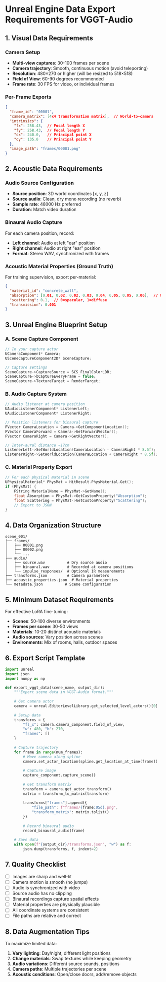 # Unreal Engine Data Export Requirements for VGGT-Audio

## 1. Visual Data Requirements

### Camera Setup
- **Multi-view captures**: 30-100 frames per scene
- **Camera trajectory**: Smooth, continuous motion (avoid teleporting)
- **Resolution**: 480×270 or higher (will be resized to 518×518)
- **Field of View**: 60-90 degrees recommended
- **Frame rate**: 30 FPS for video, or individual frames

### Per-Frame Exports
```json
{
  "frame_id": "00001",
  "camera_matrix": [4x4 transformation matrix],  // World-to-camera
  "intrinsics": {
    "fx": 258.43,  // Focal length X
    "fy": 258.43,  // Focal length Y  
    "cx": 240.0,   // Principal point X
    "cy": 135.0    // Principal point Y
  },
  "image_path": "frames/00001.png"
}
```

## 2. Acoustic Data Requirements

### Audio Source Configuration
- **Source position**: 3D world coordinates [x, y, z]
- **Source audio**: Clean, dry mono recording (no reverb)
- **Sample rate**: 48000 Hz preferred
- **Duration**: Match video duration

### Binaural Audio Capture
For each camera position, record:
- **Left channel**: Audio at left "ear" position
- **Right channel**: Audio at right "ear" position
- **Format**: Stereo WAV, synchronized with frames

### Acoustic Material Properties (Ground Truth)
For training supervision, export per-material:
```json
{
  "material_id": "concrete_wall",
  "absorption": [0.01, 0.02, 0.02, 0.03, 0.04, 0.05, 0.05, 0.06],  // 8 frequency bands
  "scattering": 0.1,  // 0=specular, 1=diffuse
  "transmission": 0.001
}
```

## 3. Unreal Engine Blueprint Setup

### A. Scene Capture Component
```cpp
// In your capture actor
UCameraComponent* Camera;
USceneCaptureComponent2D* SceneCapture;

// Capture settings
SceneCapture->CaptureSource = SCS_FinalColorLDR;
SceneCapture->bCaptureEveryFrame = false;
SceneCapture->TextureTarget = RenderTarget;
```

### B. Audio Capture System
```cpp
// Audio listener at camera position
UAudioListenerComponent* ListenerLeft;
UAudioListenerComponent* ListenerRight;

// Position listeners for binaural capture
FVector CameraLocation = Camera->GetComponentLocation();
FVector CameraForward = Camera->GetForwardVector();
FVector CameraRight = Camera->GetRightVector();

// Inter-aural distance ~17cm
ListenerLeft->SetWorldLocation(CameraLocation - CameraRight * 8.5f);
ListenerRight->SetWorldLocation(CameraLocation + CameraRight * 8.5f);
```

### C. Material Property Export
```cpp
// For each physical material in scene
UPhysicalMaterial* PhysMat = HitResult.PhysMaterial.Get();
if (PhysMat) {
    FString MaterialName = PhysMat->GetName();
    float Absorption = PhysMat->GetCustomProperty("Absorption");
    float Scattering = PhysMat->GetCustomProperty("Scattering");
    // Export to JSON
}
```

## 4. Data Organization Structure

```
scene_001/
├── frames/
│   ├── 00001.png
│   ├── 00002.png
│   └── ...
├── audio/
│   ├── source.wav          # Dry source audio
│   ├── binaural.wav        # Recorded at camera positions
│   └── impulse_responses/  # Optional IR measurements
├── transforms.json         # Camera parameters
├── acoustic_properties.json  # Material properties
└── metadata.json          # Scene configuration
```

## 5. Minimum Dataset Requirements

For effective LoRA fine-tuning:
- **Scenes**: 50-100 diverse environments
- **Frames per scene**: 30-50 views
- **Materials**: 10-20 distinct acoustic materials
- **Audio sources**: Vary position across scenes
- **Environments**: Mix of rooms, halls, outdoor spaces

## 6. Export Script Template

```python
import unreal
import json
import numpy as np

def export_vggt_data(scene_name, output_dir):
    """Export scene data in VGGT-Audio format."""
    
    # Get camera actor
    camera = unreal.EditorLevelLibrary.get_selected_level_actors()[0]
    
    # Setup data
    transforms = {
        "fl_x": camera.camera_component.field_of_view,
        "w": 480, "h": 270,
        "frames": []
    }
    
    # Capture trajectory
    for frame in range(num_frames):
        # Move camera along spline
        camera.set_actor_location(spline.get_location_at_time(frame))
        
        # Capture image
        capture_component.capture_scene()
        
        # Get transform matrix
        transform = camera.get_actor_transform()
        matrix = transform_to_matrix(transform)
        
        transforms["frames"].append({
            "file_path": f"frames/{frame:05d}.png",
            "transform_matrix": matrix.tolist()
        })
        
        # Record binaural audio
        record_binaural_audio(frame)
    
    # Save data
    with open(f"{output_dir}/transforms.json", "w") as f:
        json.dump(transforms, f, indent=2)
```

## 7. Quality Checklist

- [ ] Images are sharp and well-lit
- [ ] Camera motion is smooth (no jumps)
- [ ] Audio is synchronized with video
- [ ] Source audio has no clipping
- [ ] Binaural recordings capture spatial effects
- [ ] Material properties are physically plausible
- [ ] All coordinate systems are consistent
- [ ] File paths are relative and correct

## 8. Data Augmentation Tips

To maximize limited data:
1. **Vary lighting**: Day/night, different light positions
2. **Change materials**: Swap textures while keeping geometry
3. **Audio variations**: Different source sounds, positions
4. **Camera paths**: Multiple trajectories per scene
5. **Acoustic conditions**: Open/close doors, add/remove objects